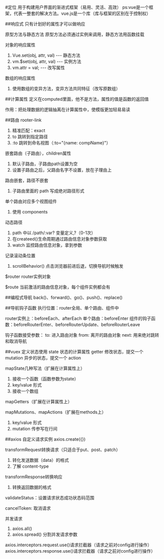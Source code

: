 #定位
用于构建用户界面的渐进式框架（易用、灵活、高效）
ps:vue是一个框架，代表一整套的解决方法。vue.js是一个库（库与框架的区别在于控制权）

##响应式
只有计划好的属性才可以做响应

原型方法与静态方法
原型方法必须通过实例来调用，静态方法用函数挂载

对象的响应属性
1. Vue.set(obj, attr, val) --- 静态方法
2. vm.$set(obj, attr, val) --- 实例方法
3. vm.attr = val; --- 改写属性

数组的响应属性
1. 使用数组的变异方法，变异方法共同特征（改写原数组）


##计算属性
定义在computed里面，他不是方法，属性的值是函数的返回值

作用：把处理数据的逻辑抽离在计算属性中，使模版更加轻易易读



##路由
rooter-link
1. 精准匹配：exact
2. to 跳转到指定路径
3. :to 跳转到命名视图（:to="{name: compName}"）

嵌套路由（子路由），children属性
1. 默认子路由，子路由path设置为空
2. 设置子路由之后，父路由名字不设置，放在子理由上

路由嵌套，路径不嵌套
1. 子路由里面的 path 写成绝对路径形式

单个路由对应多个视图组件
1. 使用 components

动态路径
1. path 中以 /path/:var? 变量定义,?（0-1次）
2. 在createed()生命周期通过路由信息对象参数获取
3. watch 监控路由信息对象，拿到参数

记录滚动条位置
1. scrollBehavior() 点击浏览器前进后退，切换导航时候触发

$router router实例对象

$route 当前激活的路由信息对象，每个组件实例都会有

##编程式导航
back()、forward()、go()、push()、replace()

##导航钩子函数
执行位置：router全局、单个路由、组件中

router实例上：beforeEach、afterEach
单个路由：beforeEnter
组件的钩子函数：beforeRouterEnter、beforeRouterUpdate、beforeRouterLeave

钩子函数接受参数：
to: 进入路由对象
from: 离开的路由对象
next: 用来绝对跳转和取消导航


##vuex
定义状态使用 state
状态的计算属性 getter
修改状态，提交一个 mutation
异步的状态，提交一个 action

mapState几种写法（扩展在计算属性上）
1. 接收一个函数（函数参数为state）
2. key/value 形式
3. 接收一个数组

mapGetters（扩展在计算属性上）

mapMutations、mapActions（扩展在methods上）
1. key/value 形式
2. mutation 传参写在行间


##axios
自定义请求实例
axios.create({})

transformRequest转换请求（只适合于put、post、patch）
1. 转化发送数据（data）的格式
2. 了解 content-type

transformResponse转换响应
1. 转换返回数据的格式

validateStatus：设置请求状态成功状态码范围

cancelToken: 取消请求

并发请求
1. axios.all()
2. axios.spread() 分割并发请求参数

axios.interceptors.request.use()请求拦截器（请求之前对config进行操作）
axios.interceptors.response.use()请求拦截器（请求之前对config进行操作）

